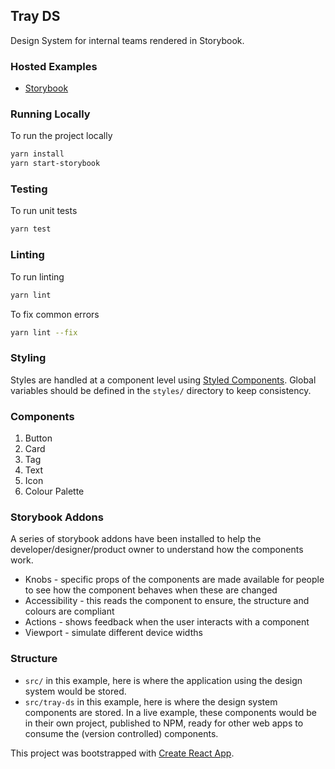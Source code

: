 ## Tray DS

Design System for internal teams rendered in Storybook.

### Hosted Examples
* [Storybook](http://icy-carpenter.surge.sh/)

### Running Locally

To run the project locally

```sh
yarn install
yarn start-storybook
```

### Testing

To run unit tests

```sh
yarn test
```

### Linting

To run linting

```sh
yarn lint
```

To fix common errors

```sh
yarn lint --fix
```

### Styling

Styles are handled at a component level using [Styled Components](https://styled-components.com/). Global variables should be defined in the `styles/` directory to keep consistency.

### Components

1) Button
2) Card
3) Tag
4) Text
5) Icon
6) Colour Palette

### Storybook Addons

A series of storybook addons have been installed to help the developer/designer/product owner to understand how the components work.

* Knobs - specific props of the components are made available for people to see how the component behaves when these are changed
* Accessibility - this reads the component to ensure, the structure and colours are compliant
* Actions - shows feedback when the user interacts with a component
* Viewport - simulate different device widths

### Structure

* `src/` in this example, here is where the application using the design system would be stored.
* `src/tray-ds` in this example, here is where the design system components are stored. In a live example, these components would be in their own project, published to NPM, ready for other web apps to consume the (version controlled) components.


This project was bootstrapped with [Create React App](https://github.com/facebook/create-react-app).
